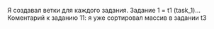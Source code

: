 Я создавал ветки для каждого задания. Задание 1 = t1 (task_1)...
Коментарий к заданию 11: я уже сортировал массив в задании t3
